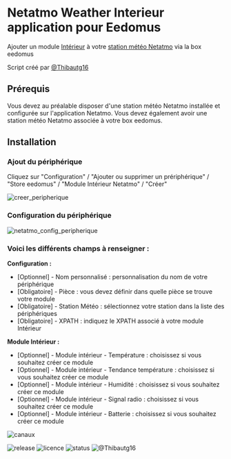 # Netatmo Weather Interieur application pour Eedomus
Ajouter un module [Intérieur](https://www.netatmo.com/fr-FR/product/weather/weatherstation/accessories#module) à votre [station météo Netatmo](https://www.netatmo.com/fr-FR/product/weather/) via la box eedomus

Script créé par [@Thibautg16](https://twitter.com/Thibautg16/)

## Prérequis 
Vous devez au préalable disposer d'une station météo Netatmo installée et configurée sur l'application Netatmo.
Vous devez également avoir une station météo Netatmo associée à votre box eedomus.

## Installation
### Ajout du périphérique 
Cliquez sur "Configuration" / "Ajouter ou supprimer un prériphérique" / "Store eedomus" / "Module Intérieur Netatmo" / "Créer"

![creer_peripherique](https://user-images.githubusercontent.com/4451322/37554602-87458c8a-29db-11e8-9b96-47ff6036e779.png)


### Configuration du périphérique
![netatmo_config_peripherique](https://user-images.githubusercontent.com/4451322/37554724-0f57323a-29dd-11e8-8046-91e8441a9b76.png)


### Voici les différents champs à renseigner :

**Configuration :**

* [Optionnel] - Nom personnalisé : personnalisation du nom de votre périphérique
* [Obligatoire] - Pièce : vous devez définir dans quelle pièce se trouve votre module
* [Obligatoire] - Station Météo : sélectionnez votre station dans la liste des périphériques
* [Obligatoire] - XPATH : indiquez le XPATH associé à votre module Intérieur

**Module Intérieur :**

* [Optionnel] - Module intérieur - Température : choisissez si vous souhaitez créer ce module
* [Optionnel] - Module intérieur - Tendance température : choisissez si vous souhaitez créer ce module 
* [Optionnel] - Module intérieur - Humidité : choisissez si vous souhaitez créer ce module
* [Optionnel] - Module intérieur - Signal radio : choisissez si vous souhaitez créer ce module
* [Optionnel] - Module intérieur - Batterie : choisissez si vous souhaitez créer ce module



![canaux](https://user-images.githubusercontent.com/4451322/37554771-9a882e2c-29dd-11e8-9b41-e26277845d61.png)



![release](https://img.shields.io/github/release/Thibautg16/NetatmoWeatherAnemometreAppEedomus.svg?style=for-the-badge)
![licence](https://img.shields.io/github/license/Thibautg16/NetatmoWeatherAnemometreAppEedomus.svg?style=for-the-badge)
![status](https://img.shields.io/badge/Status-Prod-green.svg?style=for-the-badge)
![@Thibautg16](https://img.shields.io/badge/twitter-@Thibautg16-blue.svg?style=for-the-badge)